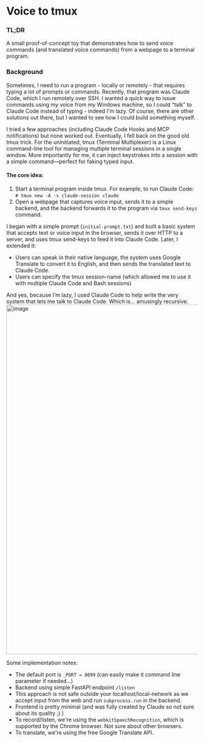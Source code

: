 # Voice to tmux

### TL;DR
A small proof-of-concept toy that demonstrates how to send voice commands (and translated voice commands) from a webpage to a terminal program.

### Background
Sometimes, I need to run a program - locally or remotely - that requires typing a lot of prompts or commands.
Recently, that program was Claude Code, which I run remotely over SSH. I wanted a quick way to issue commands using my voice from my Windows machine, so I could “talk” to Claude Code instead of typing - indeed I'm lazy.
Of course, there are other solutions out there, but I wanted to see how I could build something myself.

I tried a few approaches (including Claude Code Hooks and MCP notifications) but none worked out. Eventually, I fell back on the good old tmux trick.
For the uninitiated, tmux (Terminal Multiplexer) is a Linux command-line tool for managing multiple terminal sessions in a single window. More importantly for me, it can inject keystrokes into a session with a simple command—perfect for faking typed input.

#### The core idea:

1. Start a terminal program inside tmux. For example, to run Claude Code:
```# tmux new -A -s claude-session claude```
2.  Open a webpage that captures voice input, sends it to a simple backend, and the backend forwards it to the program via `tmux send-keys` command.

I began with a simple prompt (`initial-prompt.txt`) and built a basic system that accepts text or voice input in the browser, sends it over HTTP to a server, and uses tmux send-keys to feed it into Claude Code.
Later, I extended it: 
- Users can speak in their native language, the system uses Google Translate to convert it to English, and then sends the translated text to Claude Code.
- Users can specify the tmux session-name (which allowed me to use it with multiple Claude Code and Bash sessions)

And yes, because I’m lazy, I used Claude Code to help write the very system that lets me talk to Claude Code. Which is… amusingly recursive.
<img width="942" height="922" alt="image" src="https://github.com/user-attachments/assets/4282549f-f878-438c-898d-34cf0aa903aa" />



Some implementation notes:
* The default port is `_PORT = 8099`  (can easily make it command line parameter if  needed...)
* Backend using simple FastAPI endpoint `/listen`
* This approach is not safe outside your localhost/local-network as we accept input from the web and run `subprocess.run` in the backend. 
* Frontend is pretty minimal (and was fully created by Claude so not sure about its quality ;) )
* To record/listen, we're using the `webkitSpeechRecognition`, which is supported by the Chrome browser. Not sure about other browsers.
* To translate, we're using the free Google Translate API.
